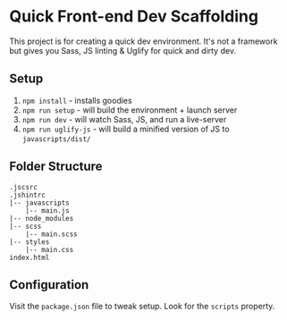# Quick Front-end Dev Scaffolding
This project is for creating a quick dev environment. It's not a framework but gives you Sass, JS linting & Uglify for quick and dirty dev.

## Setup
1. `npm install` - installs goodies
2. `npm run setup` - will build the environment + launch server
3. `npm run dev` - will watch Sass, JS, and run a live-server
4. `npm run uglify-js` - will build a minified version of JS to `javascripts/dist/`

## Folder Structure
```
.jscsrc
.jshintrc
|-- javascripts
    |-- main.js
|-- node_modules
|-- scss
    |-- main.scss
|-- styles
    |-- main.css
index.html
```

## Configuration
Visit the `package.json` file to tweak setup. Look for the `scripts` property.
